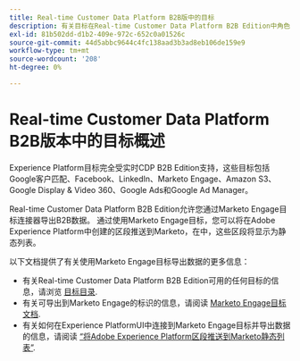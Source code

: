 ```yaml
---
title: Real-time Customer Data Platform B2B版中的目标
description: 有关目标在Real-time Customer Data Platform B2B Edition中角色的概述。
exl-id: 81b502dd-d1b2-409e-972c-652c0a01526c
source-git-commit: 44d5abbc9644c4fc138aad3b3ad8eb106de159e9
workflow-type: tm+mt
source-wordcount: '208'
ht-degree: 0%

---
```


# Real-time Customer Data Platform B2B版本中的目标概述

Experience Platform目标完全受实时CDP B2B Edition支持，这些目标包括Google客户匹配、Facebook、LinkedIn、Marketo Engage、Amazon S3、Google Display &amp; Video 360、Google Ads和Google Ad Manager。

Real-time Customer Data Platform B2B Edition允许您通过Marketo Engage目标连接器导出B2B数据。 通过使用Marketo Engage目标，您可以将在Adobe Experience Platform中创建的区段推送到Marketo，在中，这些区段将显示为静态列表。

以下文档提供了有关使用Marketo Engage目标导出数据的更多信息：

- 有关Real-time Customer Data Platform B2B Edition可用的任何目标的信息，请浏览 [目标目录](../../destinations/catalog/overview.md).
- 有关可导出到Marketo Engage的标识的信息，请阅读 [Marketo Engage目标文档](../../destinations/catalog/adobe/marketo-engage.md).
- 有关如何在Experience PlatformUI中连接到Marketo Engage目标并导出数据的信息，请阅读 [“将Adobe Experience Platform区段推送到Marketo静态列表”](https://experienceleague.adobe.com/docs/marketo/using/product-docs/core-marketo-concepts/smart-lists-and-static-lists/static-lists/push-an-adobe-experience-platform-segment-to-a-marketo-static-list.html?lang=en).
